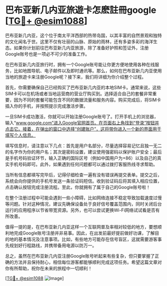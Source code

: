 # 巴布亚新几内亚旅遊卡怎麽註冊google [[TG💪+ @esim1088](https://t.me/s/esim1088)]

巴布亚新几内亚，这个位于南太平洋西部的热带岛国，以其丰富的自然景观和独特的文化闻名于世。这里不仅有壮丽的山脉、原始的雨林，还有多姿多彩的海洋生态。如果你计划前往巴布亚新几内亚旅游，除了准备好护照和签证外，注册Google账号也是一项必不可少的准备工作。

在巴布亚新几内亚旅行时，拥有一个Google账号能让你更方便地使用各种在线服务，比如地图导航、电子邮件以及即时通讯等。那么，如何在巴布亚新几内亚使用当地的旅遊卡来注册Google呢？接下来，我们将详细为你介绍整个过程。

首先，你需要确保自己已经购买了巴布亚新几内亚的本地SIM卡。通常来说，这些SIM卡可以在机场或者当地运营商的营业厅购买到。选择适合自己的套餐非常重要，因为不同的套餐可能包含不同的数据流量和服务内容。购买完成后，将SIM卡插入你的手机，并按照提示完成激活步骤。

一旦SIM卡成功激活，你就可以开始注册Google账号了。打开手机上的浏览器，输入“www.google.com”进入Google官网首页。在页面右上角找到“登录”按钮并点击它。接着，在弹出的窗口中选择“创建账户”，这将带你进入一个新的界面用于填写个人信息。

填写信息时，请注意以下几点：首先是用户名部分，尽量选择容易记忆且独一无二的名字作为你的用户名；其次是密码设置，建议使用强密码以保护账户安全；最后是手机号码验证环节，输入正确的国际区号（例如中国用户为+86）以及自己的真实手机号码即可。此外，如果遇到任何问题都可以通过拨打客服热线寻求帮助。

当所有信息都填写完毕后，记得仔细检查一遍有没有错误再提交表单。提交之后，系统会向你提供的手机号发送一条验证码短信。收到验证码后将其填入相应位置，点击确认按钮完成注册流程。至此，你就拥有了属于自己的Google账号啦！

在整个注册过程中可能会遇到一些小障碍，比如网络连接不稳定导致加载速度过慢等问题。针对这种情况，建议先确保设备处于良好信号覆盖范围内，同时关闭后台运行的应用程序以节省带宽资源。另外，也可以尝试更换Wi-Fi网络试试看是否有所改善。

值得一提的是，在巴布亚新几内亚这样一个互联网普及率相对较低的地方，要想顺利地完成Google账号注册并非易事。因此，在出发前最好提前做好功课，了解目的地的基本情况及注意事项。比如，有些地方可能存在信号盲区，这就需要游客事先规划好行程路线，并携带备用电源以防万一。

总之，虽然在巴布亚新几内亚注册Google账号听起来有些复杂，但只要掌握了正确的方法并且保持耐心，相信每位游客都能够顺利完成这项任务。希望这篇文章对你有所帮助，祝你在未来的旅程中一切顺利！

[[TG💪+ @esim1088](https://t.me/s/esim1088) ![Image](https://i.postimg.cc/4NQfJmqS/Snipaste-2025-05-13-00-14-12.png)]